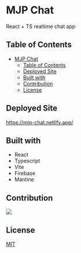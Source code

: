 # MJP Chat
React + TS realtime chat app

## Table of Contents

- [MJP Chat](#mjp-chat)
  - [Table of Contents](#table-of-contents)
  - [Deployed Site](#deployed-site)
  - [Built with](#built-with)
  - [Contribution](#contribution)
  - [License](#license)

## Deployed Site
  https://mjp-chat.netlify.app/

## Built with
- React
- Typescript
- Vite
- Firebase
- Mantine

## Contribution

<a href="https://github.com/PandolfoM/mjp-chat/graphs/contributors">
  <img src="https://contrib.rocks/image?repo=PandolfoM/mjp-chat" />
</a>

## License
[MIT](./LICENSE)
